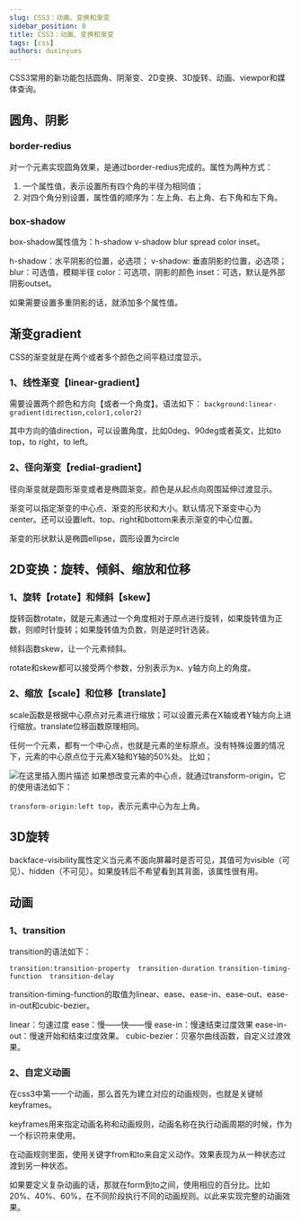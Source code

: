 ```yaml
---
slug: CSS3：动画、变换和渐变
sidebar_position: 0
title: CSS3：动画、变换和渐变
tags: [css]
authors: duxinyues
---
```

<!--
 * @Author: duxinyues yongyuan253015@gmail.com
 * @Date: 2023-09-02 12:21:31
 * @LastEditors: duxinyues yongyuan253015@gmail.com
 * @LastEditTime: 2023-09-02 12:22:44
 * @FilePath: /blog/blog/css/CSS3新规则.md
 * @Description: 
 * Copyright (c) 2023 by ${duxinyues} email: ${yongyuan253015@gmail.com}, All Rights Reserved.
-->

CSS3常用的新功能包括圆角、阴渐变、2D变换、3D旋转、动画、viewpor和媒体查询。

## 圆角、阴影

### border-redius
对一个元素实现圆角效果，是通过border-redius完成的。属性为两种方式：

1. 一个属性值，表示设置所有四个角的半径为相同值；
2. 对四个角分别设置，属性值的顺序为：左上角、右上角、右下角和左下角。

### box-shadow

box-shadow属性值为：h-shadow v-shadow blur spread color inset。

h-shadow：水平阴影的位置，必选项；
v-shadow:  垂直阴影的位置，必选项；
blur：可选值，模糊半径
color：可选项，阴影的颜色
inset：可选，默认是外部阴影outset。

如果需要设置多重阴影的话，就添加多个属性值。

## 渐变gradient
CSS的渐变就是在两个或者多个颜色之间平稳过度显示。

### 1、线性渐变【linear-gradient】

需要设置两个颜色和方向【或者一个角度】。语法如下：
`background:linear-gradient(direction,color1,color2)`

其中方向的值direction，可以设置角度，比如0deg、90deg或者英文，比如to top，to right，to left。

### 2、径向渐变【redial-gradient】
径向渐变就是圆形渐变或者是椭圆渐变。颜色是从起点向周围延伸过渡显示。

渐变可以指定渐变的中心点、渐变的形状和大小。默认情况下渐变中心为center。还可以设置left、top、right和bottom来表示渐变的中心位置。

渐变的形状默认是椭圆ellipse，圆形设置为circle

## 2D变换：旋转、倾斜、缩放和位移

### 1、旋转【rotate】和倾斜【skew】
旋转函数rotate，就是元素通过一个角度相对于原点进行旋转，如果旋转值为正数，则顺时针旋转；如果旋转值为负数，则是逆时针选装。

倾斜函数skew，让一个元素倾斜。

rotate和skew都可以接受两个参数，分别表示为x、y轴方向上的角度。

### 2、缩放【scale】和位移【translate】
scale函数是根据中心原点对元素进行缩放；可以设置元素在X轴或者Y轴方向上进行缩放。translate位移函数原理相同。


任何一个元素，都有一个中心点，也就是元素的坐标原点。没有特殊设置的情况下，元素的中心原点位于元素X轴和Y轴的50%处。
比如；

![在这里插入图片描述](https://img-blog.csdnimg.cn/d402e24bca5b4ac8a49f2e6c44bba83f.png)
如果想改变元素的中心点，就通过transform-origin，它的使用语法如下：

`transform-origin:left top`，表示元素中心为左上角。

## 3D旋转

backface-visibility属性定义当元素不面向屏幕时是否可见，其值可为visible（可见）、hidden（不可见）。如果旋转后不希望看到其背面，该属性很有用。

## 动画

### 1、transition
transition的语法如下：

`transition:transition-property  transition-duration transition-timing-function  transition-delay`


transition-timing-function的取值为linear、ease、ease-in、ease-out、ease-in-out和cubic-bezier。

linear：匀速过度
ease：慢——快——慢
ease-in：慢速结束过度效果
ease-in-out：慢速开始和结束过度效果。
cubic-bezier：贝塞尔曲线函数，自定义过渡效果。

### 2、自定义动画

在css3中第一一个动画，那么首先为建立对应的动画规则，也就是关键帧keyframes。

keyframes用来指定动画名称和动画规则，动画名称在执行动画周期的时候，作为一个标识符来使用。

在动画规则里面，使用关键字from和to来自定义动作。效果表现为从一种状态过渡到另一种状态。

如果要定义复杂动画的话，那就在form到to之间，使用相应的百分比。比如20%、40%、60%，在不同阶段执行不同的动画规则。以此来实现完整的动画效果。

